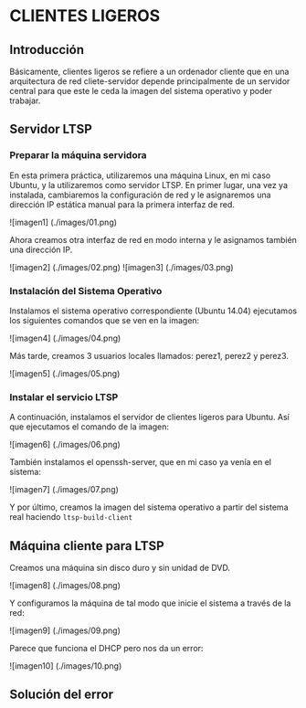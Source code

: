 # CLIENTES LIGEROS

## Introducción

Básicamente, clientes ligeros se refiere a un ordenador cliente que en una arquitectura de red cliete-servidor depende principalmente de un servidor central para que este le ceda la imagen del sistema operativo y poder trabajar.

## Servidor LTSP

### Preparar la máquina servidora

En esta primera práctica, utilizaremos una máquina Linux, en mi caso Ubuntu, y la utilizaremos como servidor LTSP. En primer lugar, una vez ya instalada, cambiaremos la configuración de red y le asignaremos una dirección IP estática manual para la primera interfaz de red.

![imagen1] (./images/01.png)

Ahora creamos otra interfaz de red en modo interna y le asignamos también una dirección IP.

![imagen2] (./images/02.png)
![imagen3] (./images/03.png)

### Instalación del Sistema Operativo

Instalamos el sistema operativo correspondiente (Ubuntu 14.04) ejecutamos los siguientes comandos que se ven en la imagen:

![imagen4] (./images/04.png)

Más tarde, creamos 3 usuarios locales llamados: perez1, perez2 y perez3.

![imagen5] (./images/05.png)

### Instalar el servicio LTSP

A continuación, instalamos el servidor de clientes ligeros para Ubuntu. Así que ejecutamos el comando de la imagen:

![imagen6] (./images/06.png)

También instalamos el openssh-server, que en mi caso ya venía en el sistema:

![imagen7] (./images/07.png)

Y por último, creamos la imagen del sistema operativo a partir del sistema real haciendo `ltsp-build-client`

## Máquina cliente para LTSP

Creamos una máquina sin disco duro y sin unidad de DVD.

![imagen8] (./images/08.png)

Y configuramos la máquina de tal modo que inicie el sistema a través de la red:

![imagen9] (./images/09.png)

Parece que funciona el DHCP pero nos da un error:

![imagen10] (./images/10.png)

## Solución del error
